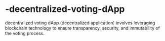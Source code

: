 # -decentralized-voting-dApp
decentralized voting dApp (decentralized application) involves leveraging blockchain technology to ensure transparency, security, and immutability of the voting process.
